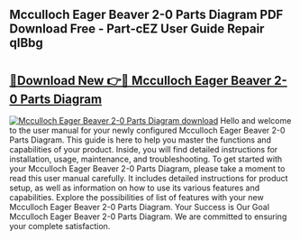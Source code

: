 ## Mcculloch Eager Beaver 2-0 Parts Diagram PDF Download Free - Part-cEZ User Guide Repair qIBbg

# <h2><a href="http://dfswt09.blite.top/?on=Mcculloch+Eager+Beaver+2-0+Parts+Diagram">🔗Download New 👉🔴 Mcculloch Eager Beaver 2-0 Parts Diagram</a></h2>

[![Mcculloch Eager Beaver 2-0 Parts Diagram download](https://i.imgur.com/lujVjoI.png)](http://dfswt09.blite.top/?on=Mcculloch+Eager+Beaver+2-0+Parts+Diagram)
Hello and welcome to the user manual for your newly configured Mcculloch Eager Beaver 2-0 Parts Diagram. This guide is here to help you master the functions and capabilities of your product. Inside, you will find detailed instructions for installation, usage, maintenance, and troubleshooting. To get started with your Mcculloch Eager Beaver 2-0 Parts Diagram, please take a moment to read this user manual carefully. It includes detailed instructions for product setup, as well as information on how to use its various features and capabilities. Explore the possibilities of list of features with your new Mcculloch Eager Beaver 2-0 Parts Diagram. Your Success is Our Goal Mcculloch Eager Beaver 2-0 Parts Diagram. We are committed to ensuring your complete satisfaction.
